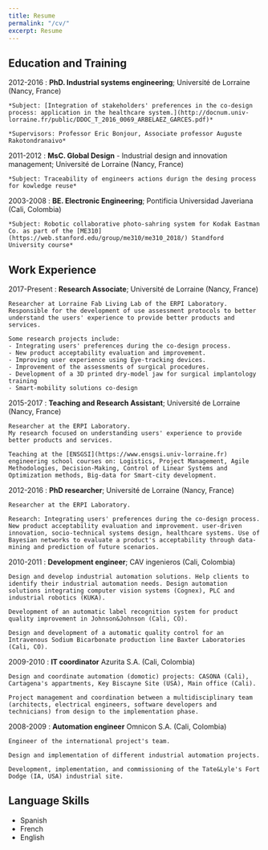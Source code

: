 ```yaml
---
title: Resume
permalink: "/cv/"
excerpt: Resume
---
```

## Education and Training

2012-2016
:   **PhD. Industrial systems engineering**; Université de Lorraine (Nancy, France)

    *Subject: [Integration of stakeholders' preferences in the co-design process: application in the healthcare system.](http://docnum.univ-lorraine.fr/public/DDOC_T_2016_0069_ARBELAEZ_GARCES.pdf)* 
    
    *Supervisors: Professor Eric Bonjour, Associate professor Auguste Rakotondranaivo*

2011-2012
: 	**MsC. Global Design** - Industrial design and innovation management; Université de Lorraine (Nancy, France)

	*Subject: Traceability of engineers actions durign the desing process for kowledge reuse*

2003-2008
: 	**BE. Electronic Engineering**; Pontificia Universidad Javeriana (Cali, Colombia)

	*Subject: Robotic collaborative photo-sahring system for Kodak Eastman Co. as part of the [ME310](https://web.stanford.edu/group/me310/me310_2018/) Standford University course*

## Work Experience

2017-Present
:	**Research Associate**; Université de Lorraine (Nancy, France)

	Researcher at Lorraine Fab Living Lab of the ERPI Laboratory.
	Responsible for the development of use assessment protocols to better understand the users' experience to provide better products and services. 
	
	Some research projects include:
	- Integrating users' preferences during the co-design process.
	- New product acceptability evaluation and improvement. 
	- Improving user experience using Eye-tracking devices.
	- Improvement of the assessments of surgical procedures.
	- Development of a 3D printed dry-model jaw for surgical implantology training
	- Smart-mobility solutions co-design

2015-2017
:	**Teaching and Research Assistant**; Université de Lorraine (Nancy, France)

	Researcher at the ERPI Laboratory.
	My research focused on understanding users' experience to provide better products and services. 
	
	Teaching at the [ENSGSI](https://www.ensgsi.univ-lorraine.fr) engineering school courses on: Logistics, Project Management, Agile Methodologies, Decision-Making, Control of Linear Systems and Optimization methods, Big-data for Smart-city development.

2012-2016
:	**PhD researcher**; Université de Lorraine (Nancy, France)

	Researcher at the ERPI Laboratory.

	Research: Integrating users' preferences during the co-design process. New product acceptability evaluation and improvement. user-driven innovation, socio-technical systems design, healthcare systems. Use of Bayesian networks to evaluate a product's acceptability through data-mining and prediction of future scenarios.

2010-2011
:	**Development engineer**; CAV ingenieros (Cali, Colombia)

	Design and develop industrial automation solutions. Help clients to identify their industrial automation needs. Design automation solutions integrating computer vision systems (Cognex), PLC and industrial robotics (KUKA). 

	Development of an automatic label recognition system for product quality improvement in Johnson&Johnson (Cali, CO). 

	Design and development of a automatic quality control for an Intravenous Sodium Bicarbonate production line Baxter Laboratories (Cali, CO).

2009-2010
:	**IT coordinator** Azurita S.A. (Cali, Colombia)

	Design and coordinate automation (domotic) projects: CASONA (Cali), Cartagena's appartments, Key Biscayne Site (USA), Main office (Cali).

	Project management and coordination between a multidisciplinary team (architects, electrical engineers, software developers and technicians) from design to the implementation phase.

2008-2009
:	**Automation engineer** Omnicon S.A. (Cali, Colombia)

	Engineer of the international project's team. 

	Design and implementation of different industrial automation projects. 

	Development, implementation, and commissioning of the Tate&Lyle's Fort Dodge (IA, USA) industrial site.

## Language Skills

- Spanish 
- French
- English
